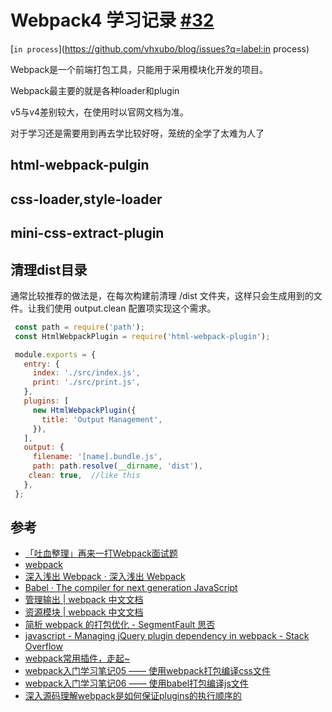 # Webpack4 学习记录 [#32](https://github.com/vhxubo/blog/issues/32)

[`in process`](https://github.com/vhxubo/blog/issues?q=label:in process)

Webpack是一个前端打包工具，只能用于采用模块化开发的项目。

Webpack最主要的就是各种loader和plugin

v5与v4差别较大，在使用时以官网文档为准。

对于学习还是需要用到再去学比较好呀，笼统的全学了太难为人了

## html-webpack-pulgin

## css-loader,style-loader

## mini-css-extract-plugin

## 清理dist目录

通常比较推荐的做法是，在每次构建前清理 /dist 文件夹，这样只会生成用到的文件。让我们使用 output.clean 配置项实现这个需求。

```js
 const path = require('path');
 const HtmlWebpackPlugin = require('html-webpack-plugin');

 module.exports = {
   entry: {
     index: './src/index.js',
     print: './src/print.js',
   },
   plugins: [
     new HtmlWebpackPlugin({
       title: 'Output Management',
     }),
   ],
   output: {
     filename: '[name].bundle.js',
     path: path.resolve(__dirname, 'dist'),
    clean: true,  //like this
   },
 };
```

## 参考

- [「吐血整理」再来一打Webpack面试题](https://juejin.cn/post/6844904094281236487)
- [webpack](https://webpack.docschina.org/)
- [深入浅出 Webpack · 深入浅出 Webpack](http://webpack.wuhaolin.cn/)
- [Babel · The compiler for next generation JavaScript](https://babeljs.io/setup#installation)
- [管理输出 | webpack 中文文档](https://webpack.docschina.org/guides/output-management/#preparation)
- [资源模块 | webpack 中文文档](https://webpack.docschina.org/guides/asset-modules/)
- [简析 webpack 的打包优化 - SegmentFault 思否](https://segmentfault.com/a/1190000039757986)
- [javascript - Managing jQuery plugin dependency in webpack - Stack Overflow](https://stackoverflow.com/questions/28969861/managing-jquery-plugin-dependency-in-webpack)
- [webpack常用插件，走起~](https://juejin.cn/post/6844903918862860301#heading-1)
- [webpack入门学习笔记05 —— 使用webpack打包编译css文件](https://juejin.cn/post/6844903873295941645#heading-4)
- [webpack入门学习笔记06 —— 使用babel打包编译js文件](https://juejin.cn/post/6844903877167284232)
- [深入源码理解webpack是如何保证plugins的执行顺序的](https://juejin.cn/post/6858505844397768718)